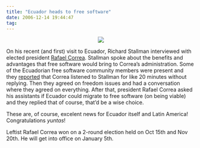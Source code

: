 ```yaml
---
title: "Ecuador heads to free software"
date: 2006-12-14 19:44:47
tag: 
---
```

<p align="center"><img src="http://www.damog.net/files/pics/correa-stallman.jpg"/></p>
<p>
On his recent (and first) visit to Ecuador, Richard Stallman interviewed with elected president <a target="_blank" href="http://en.wikipedia.org/wiki/Rafael_Correa">Rafael Correa</a>. Stallman spoke about the benefits and advantages that free software would bring to Correa&#8217;s administration. Some of the Ecuadorian free software community members were present and they <a target="_blank" href="http://www.ecualug.org/?q=2006/12/13/correa_stallman_software_libre_en_el_estado">reported</a> that Correa listened to Stallman for like 20 minutes without replying. Then they agreed on freedom issues and had a conversation where they agreed on everything. After that, president Rafael Correa asked his assistants if Ecuador could migrate to free software (on being viable) and they replied that of course, that&#8217;d be a wise choice.

These are, of course, excelent news for Ecuador itself and Latin America! Congratulations <em>yuntas</em>!

Leftist Rafael Correa won on a 2-round election held on Oct 15th and Nov 20th. He will get into office on January 5th. </p>

